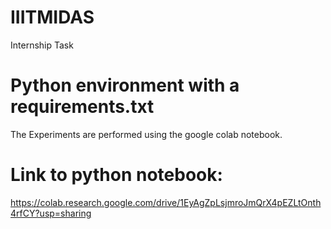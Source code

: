 # IIITMIDAS
Internship Task

# Python environment with a requirements.txt

The Experiments are performed using the google colab notebook.

# Link to python notebook:
https://colab.research.google.com/drive/1EyAgZpLsjmroJmQrX4pEZLtOnth4rfCY?usp=sharing
